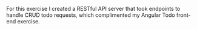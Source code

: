 For this exercise I created a RESTful API server that took endpoints to handle CRUD todo requests, which complimented my Angular Todo front-end exercise.

